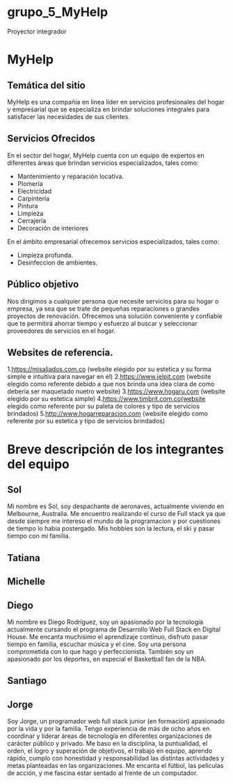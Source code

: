 # grupo_5_MyHelp
Proyector integrador

# MyHelp

## Temática del sitio

MyHelp es una compañía en linea líder en servicios profesionales del hogar y empresarial que se especializa en brindar soluciones integrales para satisfacer las necesidades de sus clientes.

## Servicios Ofrecidos

En el sector del hogar, MyHelp cuenta con un equipo de expertos en diferentes áreas que brindan servicios especializados, tales como:
 
* Mantenimiento y reparación locativa. 
* Plomería
* Electricidad
* Carpintería 
* Pintura
* Limpieza
* Cerrajería 
* Decoración de interiores

En el ámbito empresarial ofrecemos servicios especializados, tales como:

* Limpieza profunda.
* Desinfeccion de ambientes.

## Público objetivo 

Nos dirigimos a cualquier persona que necesite servicios para su hogar o empresa, ya sea que se trate de pequeñas reparaciones o grandes proyectos de renovación. Ofrecemos una solución conveniente y confiable que te permitirá ahorrar tiempo y esfuerzo al buscar y seleccionar proveedores de servicios en el hogar.

## Websites de referencia.

1.https://misaliados.com.co (website elegido por su estetica y su forma simple e intuitiva para navegar en el)
2.https://www.jelpit.com (website elegido como referente debido a que nos brinda una idea clara de como deberia ser maquetado nuetro website)
3.https://www.hogaru.com (website elegido por su estetica simple)
4.https://www.timbrit.com.co(website elegido como referente por su paleta de colores y tipo de servicios brindados)
5.http://www.hogarreparacion.com (website elegido como referente por su estetica y tipo de servicios brindados)



# Breve descripción de los integrantes del equipo

## Sol

Mi nombre es Sol, soy despachante de aeronaves, actualmente viviendo en Melbourne, Australia. 
Me encuentro realizando el curso de Full stack ya que desde siempre  me intereso el mundo de la programacion  y por cuestiones de tiempo lo habia postergado.
Mis hobbies son la lectura, el ski y pasar tiempo con mi familia. 

## Tatiana

## Michelle

## Diego

Mi nombre es Diego Rodríguez, soy un apasionado por la tecnología actualmente cursando el programa de Desarrollo Web Full Stack en Digital House. Me encanta muchísimo el aprendizaje continuo, disfruto pasar tiempo en familia, escuchar música y el cine. Soy una persona comprometida con lo que hago y perfeccionista. También soy un apasionado por los deportes, en especial el Basketball fan de la NBA.

## Santiago

## Jorge

Soy Jorge, un programador web full stack junior (en formación) apasionado por la vida y por la familia. Tengo experiencia de más de ocho años en coordinar y liderar áreas de tecnología en diferentes organizaciones de carácter público y privado. Me baso en la disciplina, la puntualidad, el orden, el logro y superación de objetivos, el trabajo en equipo, aprendo rápido, cumplo con honestidad y responsabilidad las distintas actividades y metas planteadas en las organizaciones. Me encanta el fútbol, las películas de acción, y me fascina estar sentado al frente de un computador.
